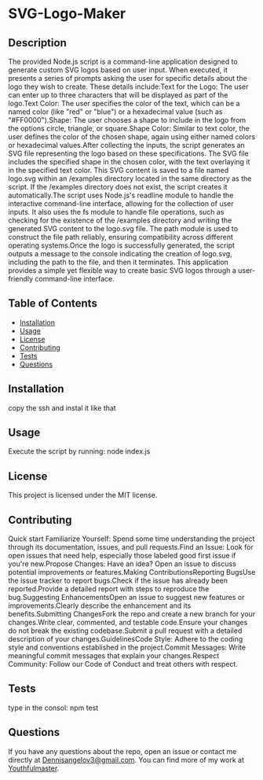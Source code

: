 
# SVG-Logo-Maker

## Description
The provided Node.js script is a command-line application designed to generate custom SVG logos based on user input. When executed, it presents a series of prompts asking the user for specific details about the logo they wish to create. These details include:Text for the Logo: The user can enter up to three characters that will be displayed as part of the logo.Text Color: The user specifies the color of the text, which can be a named color (like "red" or "blue") or a hexadecimal value (such as "#FF0000").Shape: The user chooses a shape to include in the logo from the options circle, triangle, or square.Shape Color: Similar to text color, the user defines the color of the chosen shape, again using either named colors or hexadecimal values.After collecting the inputs, the script generates an SVG file representing the logo based on these specifications. The SVG file includes the specified shape in the chosen color, with the text overlaying it in the specified text color. This SVG content is saved to a file named logo.svg within an /examples directory located in the same directory as the script. If the /examples directory does not exist, the script creates it automatically.The script uses Node.js's readline module to handle the interactive command-line interface, allowing for the collection of user inputs. It also uses the fs module to handle file operations, such as checking for the existence of the /examples directory and writing the generated SVG content to the logo.svg file. The path module is used to construct the file path reliably, ensuring compatibility across different operating systems.Once the logo is successfully generated, the script outputs a message to the console indicating the creation of logo.svg, including the path to the file, and then it terminates. This application provides a simple yet flexible way to create basic SVG logos through a user-friendly command-line interface.

## Table of Contents
- [Installation](#installation)
- [Usage](#usage)
- [License](#license)
- [Contributing](#contributing)
- [Tests](#tests)
- [Questions](#questions)

## Installation
copy the ssh and instal it like that

## Usage
Execute the script by running: node index.js

## License
This project is licensed under the MIT license.

## Contributing
Quick start Familiarize Yourself: Spend some time understanding the project through its documentation, issues, and pull requests.Find an Issue: Look for open issues that need help, especially those labeled good first issue if you're new.Propose Changes: Have an idea? Open an issue to discuss potential improvements or features.Making ContributionsReporting BugsUse the issue tracker to report bugs.Check if the issue has already been reported.Provide a detailed report with steps to reproduce the bug.Suggesting EnhancementsOpen an issue to suggest new features or improvements.Clearly describe the enhancement and its benefits.Submitting ChangesFork the repo and create a new branch for your changes.Write clear, commented, and testable code.Ensure your changes do not break the existing codebase.Submit a pull request with a detailed description of your changes.GuidelinesCode Style: Adhere to the coding style and conventions established in the project.Commit Messages: Write meaningful commit messages that explain your changes.Respect Community: Follow our Code of Conduct and treat others with respect.

## Tests
type in the consol: npm test

## Questions
If you have any questions about the repo, open an issue or contact me directly at Dennisangelov3@gmail.com. You can find more of my work at [Youthfulmaster](https://github.com/Youthfulmaster/).
    

